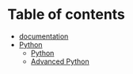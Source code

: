# Table of contents

* [documentation](README.md)
* [Python](python/README.md)
  * [Python](Python/Python.md)
  * [Advanced Python](python/advanced-python.md)
